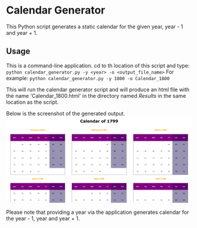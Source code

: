 # Calendar Generator
This Python script generates a static calendar for the given year, year - 1 and year + 1.

## Usage
This is a command-line application. cd to th location of this script and
type:
`python calendar_generator.py -y <year> -o <output_file_name>`
For example:
`python calendar_generator.py -y 1800 -o Calendar_1800`

This will run the calendar generator script and will produce an html file
with the name 'Calendar_1800.html' in the directory named *Results* in the same
location as the script.

Below is the screenshot of the generated output.
![img.png](img.png)

Please note that
providing a year via the application generates calendar for the year - 1, year and year + 1.